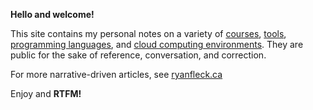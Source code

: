 **Hello and welcome!**

This site contains my personal notes on a variety of
[courses](/courses/), [tools](/tools/), [programming
languages](/languages/), and [cloud computing environments](/tools/).
They are public for the sake of reference, conversation, and
correction.

For more narrative-driven articles, see [ryanfleck.ca](https://ryanfleck.ca)

Enjoy and **RTFM!**
